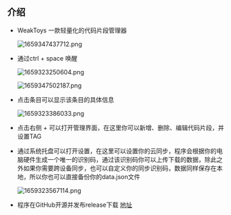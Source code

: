 ## 介绍
-  WeakToys 一款轻量化的代码片段管理器

    ![1659347437712.png](http://cdn.thankful.top/1659347437712.png)

- 通过ctrl + space 唤醒

    ![1659323250604.png](http://cdn.thankful.top/1659323250604.png)
    
    ![1659347502187.png](http://cdn.thankful.top/1659347502187.png)


- 点击条目可以显示该条目的具体信息

    ![1659323386033.png](http://cdn.thankful.top/1659323386033.png)


- 点击右侧 + 可以打开管理界面，在这里你可以新增、删除、编辑代码片段，并设置TAG

- 通过系统托盘可以打开设置，在这里可以设置你的云同步，程序会根据你的电脑硬件生成一个唯一的识别码，通过该识别码你可以上传下载的数据，除此之外如果你需要跨设备同步，也可以自定义你的同步识别码，数据同样保存在本地，所以你也可以直接备份你的data.json文件

    ![1659323567114.png](http://cdn.thankful.top/1659323567114.png)

- 程序在GitHub开源并发布release下载 [地址](https://github.com/3egirlsdream/WeakToys)
